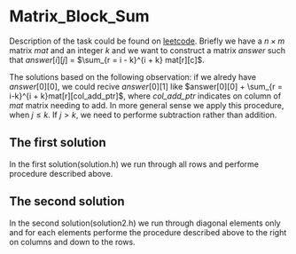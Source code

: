 # Matrix_Block_Sum
Description of the task could be found on [leetcode](https://leetcode.com/problems/matrix-block-sum/description/). Briefly we have a $n\times m$ matrix *mat* and an integer *k* and we want to construct a matrix *answer* such that $answer[i][j]$ = $\sum_{r = i - k}^{i + k} mat[r][c]$.

The solutions based on the following observation: if we alredy have $answer[0][0]$, we could recive $answer[0][1]$ like $answer[0][0] + \sum_{r = i-k}^{i + k}mat[r][col_add_ptr]$, where *col_add_ptr* indicates on column of *mat* matrix needing to add. In more general sense we apply this procedure, when $j\leqslant k$. If $j > k$, we need to performe subtraction rather than addition.
## The first solution
In the first solution(solution.h) we run through all rows and performe procedure described above.
## The second solution
In the second solution(solution2.h) we run through diagonal elements only and for each elements performe the procedure described above to the right on columns and down to the rows.  
